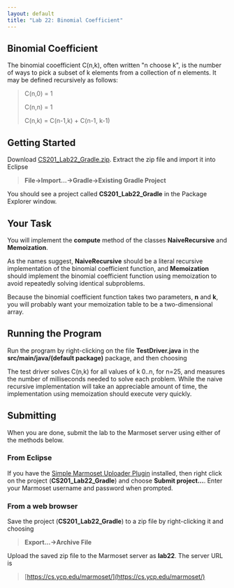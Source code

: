 ```yaml
---
layout: default
title: "Lab 22: Binomial Coefficient"
---
```


## Binomial Coefficient

The binomial cooefficient C(n,k), often written "n choose k", is the number of ways to pick a subset of k elements from a collection of n elements. It may be defined recursively as follows:

> C(n,0) = 1
>
> C(n,n) = 1
>
> C(n,k) = C(n-1,k) + C(n-1, k-1)

## Getting Started

Download [CS201\_Lab22\_Gradle.zip](CS201_Lab22_Gradle.zip). Extract the zip file and import it into Eclipse

> **File&rarr;Import...&rarr;Gradle&rarr;Existing Gradle Project**

You should see a project called **CS201\_Lab22\_Gradle** in the Package Explorer window.

## Your Task

You will implement the **compute** method of the classes **NaiveRecursive** and **Memoization**.

As the names suggest, **NaiveRecursive** should be a literal recursive implementation of the binomial coefficient function, and **Memoization** should implement the binomial coefficient function using memoization to avoid repeatedly solving identical subproblems.

Because the binomial coefficient function takes two parameters, **n** and **k**, you will probably want your memoization table to be a two-dimensional array.

## Running the Program

Run the program by right-clicking on the file **TestDriver.java** in the **src/main/java/(default package)** package, and then choosing

The test driver solves C(n,k) for all values of k 0..n, for n=25, and measures the number of milliseconds needed to solve each problem. While the naive recursive implementation will take an appreciable amount of time, the implementation using memoization should execute very quickly.

## Submitting

When you are done, submit the lab to the Marmoset server using either of the methods below.

### From Eclipse

If you have the [Simple Marmoset Uploader Plugin](../resources/index.html) installed, then right click on the project (**CS201\_Lab22\_Gradle**) and choose **Submit project...**. Enter your Marmoset username and password when prompted.

### From a web browser

Save the project (**CS201\_Lab22\_Gradle**) to a zip file by right-clicking it and choosing

> **Export...&rarr;Archive File**

Upload the saved zip file to the Marmoset server as **lab22**. The server URL is

> [https://cs.ycp.edu/marmoset/](https://cs.ycp.edu/marmoset/)